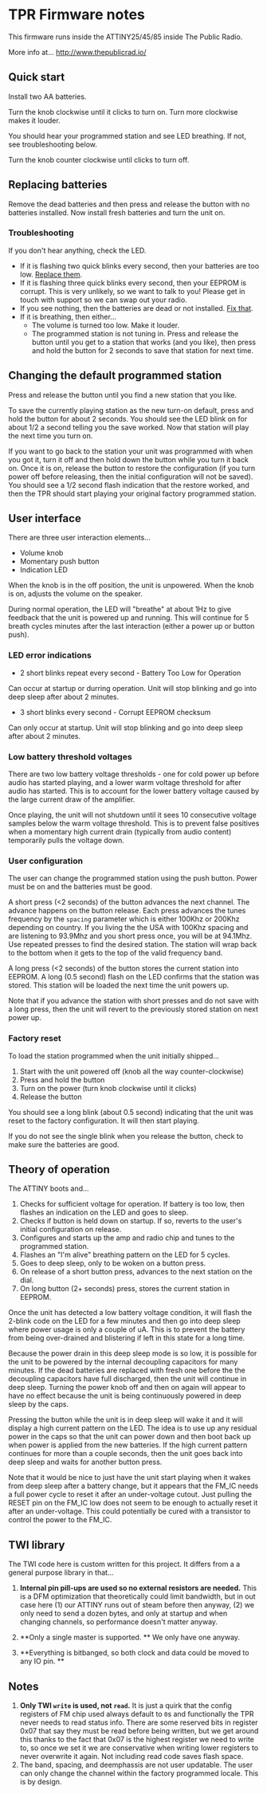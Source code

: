 # TPR Firmware notes

This firmware runs inside the ATTINY25/45/85 inside The Public Radio. 

More info at...
http://www.thepublicrad.io/


## Quick start

Install two AA batteries.    

Turn the knob clockwise until it clicks to turn on. Turn more clockwise makes it louder.

You should hear your programmed station and see LED breathing. If not, see troubleshooting below.   

Turn the knob counter clockwise until clicks to turn off.

## Replacing batteries

Remove the dead batteries and then press and release the button with no batteries installed. Now install fresh batteries and turn the unit on. 

 ### Troubleshooting

If you don't hear anything, check the LED. 

* If it is flashing two quick blinks every second, then your batteries are too low. [Replace them](#replacing).
* If it is flashing three quick blinks every second, then your EEPROM is corrupt. This is very unlikely, so we want to talk to you! Please get in touch with support so we can swap out your radio. 
* If you see nothing, then the batteries are dead or not installed. [Fix that](#replacing).
* If it is breathing, then either...
    * The volume is turned too low. Make it louder.
    * The programmed station is not tuning in. Press and release the button until you get to a station that works (and you like), then press and hold the button for 2 seconds to save that station for next time.
    

## Changing the default programmed station 

Press and release the button until you find a new station that you like.  

To save the currently playing station as the new turn-on default, press and hold the button for about 2 seconds. You should see the LED blink on for about 1/2 a second telling you the save worked. Now that station will play the next time you turn on.

If you want to go back to the station your unit was programmed with when you got it, turn it off and then hold down the button while you turn it back on. Once it is on, release the button to restore the configuration (if you turn power off before releasing, then the initial configuration will not be saved).  You should see a 1/2 second flash indication that the restore worked, and then the TPR should start playing your original factory programmed station. 


## User interface

There are three user interaction elements...

* Volume knob
* Momentary push button
* Indication LED

When the knob is in the off position, the unit is unpowered. When the knob is on, adjusts the volume on the speaker.

During normal operation, the LED will "breathe" at about 1Hz to give feedback that the unit is powered up and running. This will continue for 5 breath cycles minutes after the last interaction (either a power up or  button push).

### LED error indications

* 2 short blinks repeat every second -  Battery Too Low for Operation

Can occur at startup or durring operation.  Unit will stop blinking and go into deep sleep after about 2 minutes.

* 3 short blinks every second - Corrupt EEPROM checksum

Can only occur at startup. Unit will stop blinking and go into deep sleep after about 2 minutes.


### Low battery threshold voltages 

There are two low battery voltage thresholds - one for cold power up before audio has started playing, and a lower warm voltage threshold for after audio has started. This is to account for the lower battery voltage caused by the large current draw of the amplifier. 

Once playing, the unit will not shutdown until it sees 10 consecutive voltage samples below the warm voltage threshold. This is to prevent false positives when a momentary high current drain (typically from audio content) temporarily pulls the voltage down. 

### User configuration

The user can change the programmed station using the push button. Power must be on and the batteries must be good. 

A short press (<2 seconds) of the button advances the next channel. The advance happens on the button release.  Each press advances the tunes frequency by the `spacing` parameter which is either 100Khz or 200Khz depending on country. If you living the the USA with 100Khz spacing and are listening to 93.9Mhz and you short press once, you will be at 94.1Mhz. Use repeated presses to find the desired station. The station will wrap back to the bottom when it gets to the top of the valid frequency band.  

A long press (<2 seconds) of the button stores the current station into EEPROM. A long (0.5 second) flash on the LED confirms that the station was stored. This station will be loaded the next time the unit powers up. 

Note that if you advance the station with short presses and do not save with a long press, then the unit will revert to the previously stored station on next power up.

### Factory reset

To load the station programmed when the unit initially shipped... 
 1. Start with the unit powered off (knob all the way counter-clockwise) 
 2. Press and hold the button
 3. Turn on the power (turn knob clockwise until it clicks)
 4. Release the button

You should see a long blink (about 0.5 second) indicating that the unit was reset to the factory configuration. It will then start playing.

If you do not see the single blink when you release the button, check to make sure the batteries are good. 


## Theory of operation

The ATTINY boots and...

1. Checks for sufficient voltage for operation. If battery is too low, then flashes an indication on the LED and goes to sleep.
3. Checks if button is held down on startup. If so, reverts to the user's initial configuration on release. 
4. Configures and starts up the amp and radio chip and tunes to the programmed station.
5. Flashes an "I'm alive" breathing pattern on the LED for 5 cycles.
6. Goes to deep sleep, only to be woken on a button press.
7. On release of a short button press, advances to the next station on the dial. 
8. On long button (2+ seconds) press, stores the current station in EEPROM.

Once the unit has detected a low battery voltage condition, it will flash the 2-blink code on the LED for a few minutes and then go into deep sleep where power usage is only a couple of uA. This is to prevent the battery from being over-drained and blistering if left in this state for a long time. 

Because the power drain in this deep sleep mode is so low, it is possible for the unit to be powered by the internal decoupling capacitors for many minutes. If the dead batteries are replaced with fresh one before the the decoupling capacitors have full discharged, then the unit will continue in deep sleep. Turning the power knob off and then on again will appear to have no effect because the unit is being continuously powered in deep sleep by the caps. 

Pressing the button while the unit is in deep sleep will wake it and it will display a high current pattern on the LED. The idea is to use up any residual power in the caps so that the unit can power down and then boot back up when power is applied from the new batteries. If the high current pattern continues for more than a couple seconds, then the unit goes back into deep sleep and waits for another button press.

Note that it would be nice to just have the unit start playing when it wakes from deep sleep after a battery change, but it appears that the FM_IC needs a full power cycle to reset it after an under-voltage cutout. Just pulling the RESET pin on the FM_IC low does not seem to be enough to actually reset it after an under-voltage.  This could potentially be cured with a transistor to control the power to the FM_IC. 


## TWI library
The TWI code here is custom written for this project. It differs from a a general purpose library in that...

1. **Internal pin pill-ups are used so no external resistors are needed.** This is a DFM optimization that theoretically could limit bandwidth, but in out case here (1) our ATTINY runs out of steam before then anyway, (2) we only need to send a dozen bytes, and only at startup and when changing channels, so performance doesn't matter anyway. 

1. **Only a single master is supported. ** We only have one anyway. 

1. **Everything is bitbanged, so both clock and data could be moved to any IO pin. **

## Notes

1. **Only TWI `write` is used, not `read`.** It is just a quirk that the config registers of FM chip used always default to `0`s and functionally the TPR never needs to read status info. There are some reserved bits in register 0x07 that say they must be read before being written, but we get around this thanks to the fact that 0x07 is the highest register we need to write to, so once we set it we are conservative when writing lower registers to never overwrite it again. Not including read code saves flash space. 
2. The band, spacing, and deemphassis are not user updatable. The user can only change the channel within the factory programmed locale. This is by design. 
